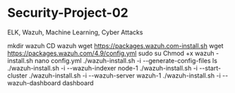 # Security-Project-02
 ELK, Wazuh, Machine Learning, Cyber Attacks

mkdir wazuh
CD wazuh
wget https://packages.wazuh.com-install.sh
wget https://packages.wazuh.com/4.9/config.yml
sudo su
Chmod +x wazuh -install.sh
nano config.yml
./wazuh-install.sh -i --generate-config-files
ls
./wazuh-install.sh -i --wazuh-indexer node-1
./wazuh-install.sh -i --start-cluster
./wazuh-install.sh -i --wazuh-server wazuh-1
./wazuh-install.sh -i --wazuh-dashboard dashboard

